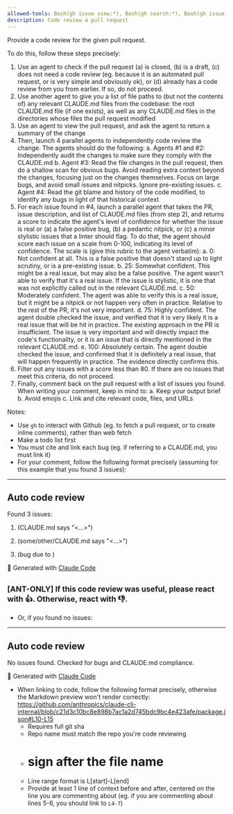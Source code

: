 ```yaml
---
allowed-tools: Bash(gh issue view:*), Bash(gh search:*), Bash(gh issue list:*), Bash(gh api:*), Bash(gh pr comment:*), Bash(gh pr diff:*), Bash(gh pr view:*), Bash(gh pr review:*), Bash(gh pr list:*), Task, Read, Glob, Grep, TodoWrite
description: Code review a pull request
---
```


Provide a code review for the given pull request.

To do this, follow these steps precisely:

1. Use an agent to check if the pull request (a) is closed, (b) is a draft, (c) does not need a code review (eg. because it is an automated pull request, or is very simple and obviously ok), or (d) already has a code review from you from earlier. If so, do not proceed.
2. Use another agent to give you a list of file paths to (but not the contents of) any relevant CLAUDE.md files from the codebase: the root CLAUDE.md file (if one exists), as well as any CLAUDE.md files in the directories whose files the pull request modified
3. Use an agent to view the pull request, and ask the agent to return a summary of the change
4. Then, launch 4 parallel agents to independently code review the change. The agents should do the following:
   a. Agents #1 and #2: Independently audit the changes to make sure they comply with the CLAUDE.md
   b. Agent #3: Read the file changes in the pull request, then do a shallow scan for obvious bugs. Avoid reading extra context beyond the changes, focusing just on the changes themselves. Focus on large bugs, and avoid small issues and nitpicks. Ignore pre-existing issues.
   c. Agent #4: Read the git blame and history of the code modified, to identify any bugs in light of that historical context
5. For each issue found in #4, launch a parallel agent that takes the PR, issue description, and list of CLAUDE.md files (from step 2), and returns a score to indicate the agent's level of confidence for whether the issue is real or (a) a false positive bug, (b) a pedantic nitpick, or (c) a minor stylistic issues that a linter should flag. To do that, the agent should score each issue on a scale from 0-100, indicating its level of confidence. The scale is (give this rubric to the agent verbatim):
   a. 0: Not confident at all. This is a false positive that doesn't stand up to light scrutiny, or is a pre-existing issue.
   b. 25: Somewhat confident. This might be a real issue, but may also be a false positive. The agent wasn't able to verify that it's a real issue. If the issue is stylistic, it is one that was not explicitly called out in the relevant CLAUDE.md.
   c. 50: Moderately confident. The agent was able to verify this is a real issue, but it might be a nitpick or not happen very often in practice. Relative to the rest of the PR, it's not very important.
   d. 75: Highly confident. The agent double checked the issue, and verified that it is very likely it is a real issue that will be hit in practice. The existing approach in the PR is insufficient. The issue is very important and will directly impact the code's functionality, or it is an issue that is directly mentioned in the relevant CLAUDE.md.
   e. 100: Absolutely certain. The agent double checked the issue, and confirmed that it is definitely a real issue, that will happen frequently in practice. The evidence directly confirms this.
6. Filter out any issues with a score less than 80. If there are no issues that meet this criteria, do not proceed.
7. Finally, comment back on the pull request with a list of issues you found. When writing your comment, keep in mind to:
   a. Keep your output brief
   b. Avoid emojis
   c. Link and cite relevant code, files, and URLs

Notes:

- Use `gh` to interact with Github (eg. to fetch a pull request, or to create inline comments), rather than web fetch
- Make a todo list first
- You must cite and link each bug (eg. if referring to a CLAUDE.md, you must link it)
- For your comment, follow the following format precisely (assuming for this example that you found 3 issues):

---

## Auto code review

Found 3 issues:

1. <brief description of bug> (CLAUDE.md says "<...>")

<link to file and line with full sha1 + line range for context, eg. https://github.com/anthropics/claude-code/blob/1d54823877c4de72b2316a64032a54afc404e619/README.md#L13-L17>

2. <brief description of bug> (some/other/CLAUDE.md says "<...>")

<link to file and line with full sha1 + line range for context>

3. <brief description of bug> (bug due to <file and code snippet>)

<link to file and line with full sha1 + line range for context>

🤖 Generated with [Claude Code](https://claude.ai/code)

## <sub>[ANT-ONLY] If this code review was useful, please react with 👍. Otherwise, react with 👎.</sub>

- Or, if you found no issues:

---

## Auto code review

No issues found. Checked for bugs and CLAUDE.md compliance.

🤖 Generated with [Claude Code](https://claude.ai/code)

- When linking to code, follow the following format precisely, otherwise the Markdown preview won't render correctly: https://github.com/anthropics/claude-cli-internal/blob/c21d3c10bc8e898b7ac1a2d745bdc9bc4e423afe/package.json#L10-L15
  - Requires full git sha
  - Repo name must match the repo you're code reviewing
  - # sign after the file name
  - Line range format is L[start]-L[end]
  - Provide at least 1 line of context before and after, centered on the line you are commenting about (eg. if you are commenting about lines 5-6, you should link to `L4-7`)